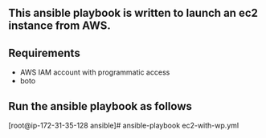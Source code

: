 ## This ansible playbook is written to launch an ec2 instance from AWS. 

## Requirements 

- AWS IAM account with programmatic access
- boto

## Run the ansible playbook as follows

[root@ip-172-31-35-128 ansible]# ansible-playbook ec2-with-wp.yml

 
